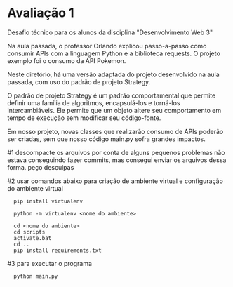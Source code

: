 # Avaliação 1

Desafio técnico para os alunos da disciplina "Desenvolvimento Web 3"

Na aula passada, o professor Orlando explicou passo-a-passo como consumir APIs com a linguagem Python e a biblioteca requests. O projeto exemplo foi o consumo da API Pokemon.

Neste diretório, há uma versão adaptada do projeto desenvolvido na aula passada, com uso do padrão de projeto Strategy.

O padrão de projeto Strategy é um padrão comportamental que permite definir uma família de algoritmos, encapsulá-los e torná-los intercambiáveis. Ele permite que um objeto altere seu comportamento em tempo de execução sem modificar seu código-fonte.

Em nosso projeto, novas classes que realizarão consumo de APIs poderão ser criadas, sem que nosso código main.py sofra grandes impactos.

#1 descompacte os arquivos
por conta de alguns pequenos problemas não estava conseguindo fazer commits, mas consegui enviar os arquivos dessa forma. peço desculpas 


#2 usar comandos abaixo para criação de ambiente virtual e configuração do ambiente virtual


```console
  pip install virtualenv

  python -m virtualenv <nome do ambiente>

  cd <nome do ambiente>
  cd scripts
  activate.bat
  cd ..
  pip install requirements.txt

```

#3 para executar o programa

```console
  python main.py
```



